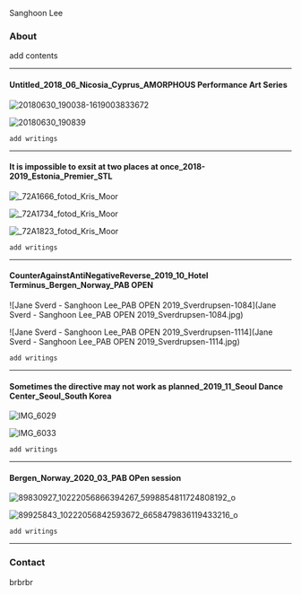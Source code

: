 

Sanghoon Lee



### About

add contents

---

#### Untitled_2018_06_Nicosia_Cyprus_AMORPHOUS Performance Art Series

![20180630_190038-1619003833672](20180630_190038-1619003833672.jpg)



![20180630_190839](20180630_190839.jpg)





	add writings



---

#### It is impossible to exsit at two places at once_2018-2019_Estonia_Premier_STL

![_72A1666_fotod_Kris_Moor](_72A1666_fotod_Kris_Moor.jpg)



![_72A1734_fotod_Kris_Moor](_72A1734_fotod_Kris_Moor.jpg)



![_72A1823_fotod_Kris_Moor](_72A1823_fotod_Kris_Moor.jpg)










	add writings

---

#### CounterAgainstAntiNegativeReverse_2019_10_Hotel Terminus_Bergen_Norway_PAB OPEN

![Jane Sverd - Sanghoon Lee_PAB OPEN 2019_Sverdrupsen-1084](Jane Sverd - Sanghoon Lee_PAB OPEN 2019_Sverdrupsen-1084.jpg)

![Jane Sverd - Sanghoon Lee_PAB OPEN 2019_Sverdrupsen-1114](Jane Sverd - Sanghoon Lee_PAB OPEN 2019_Sverdrupsen-1114.jpg)






	add writings

---

#### Sometimes the directive may not work as planned_2019_11_Seoul Dance Center_Seoul_South Korea



![IMG_6029](IMG_6029.JPG)



![IMG_6033](IMG_6033.JPG)

	add writings

---

#### Bergen_Norway_2020_03_PAB OPen session

![89830927_10222056866394267_5998854811724808192_o](89830927_10222056866394267_5998854811724808192_o.jpg)



![89925843_10222056842593672_6658479836119433216_o](89925843_10222056842593672_6658479836119433216_o.jpg)





	add writings

---



### Contact
brbrbr